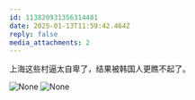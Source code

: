 ```yaml
---
id: 113820931356314401
date: 2025-01-13T11:59:42.464Z
reply: false
media_attachments: 2
---
```


上海这些村逼太自卑了，结果被韩国人更瞧不起了。

![None](https://files.e5n.cc/media_attachments/files/113/820/928/519/201/354/original/e8b56f2d27caefee.webp)
![None](https://files.e5n.cc/media_attachments/files/113/820/928/903/456/232/original/12ce79e75ef7651a.jpg)

